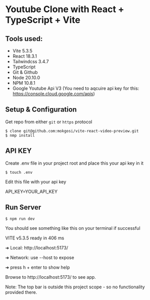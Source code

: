 # Youtube Clone with React + TypeScript + Vite

## Tools used:

- Vite 5.3.5
- React 18.3.1
- Tailwindcss 3.4.7
- TypeScript
- Git & Github
- Node 20.10.0
- NPM 10.8.1
- Google Youtube Api V3 (You need to aqcuire api key for this: https://console.cloud.google.com/apis)

## Setup & Configuration 

Get repo from either ```git``` or ```https``` protocol

```
$ clone git@github.com:mokgosi/vite-react-video-preview.git
$ nmp install
```

## API KEY

Create .env file in your project root and place this your api key in it

```
$ touch .env
```

Edit this file with your api key

API_KEY=YOUR_API_KEY

## Run Server

```
$ npm run dev
```

You should see something like this on your terminal if successful

  VITE v5.3.5  ready in 406 ms

  ➜  Local:   http://localhost:5173/

  ➜  Network: use --host to expose

  ➜  press h + enter to show help


  Browse to http://localhost:5173/ to see app.


Note: 
The top bar is outside this project scope - so no functionality provided there.  